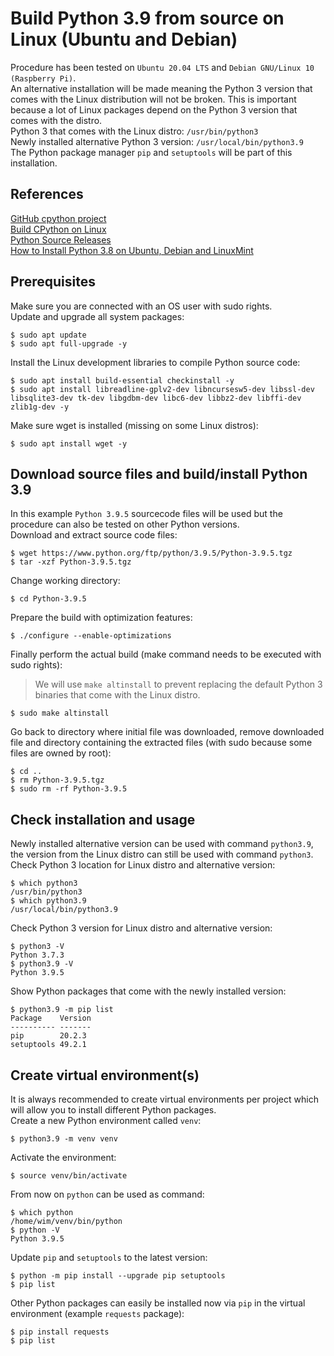 # Build Python 3.9 from source on Linux (Ubuntu and Debian)
Procedure has been tested on `Ubuntu 20.04 LTS` and `Debian GNU/Linux 10 (Raspberry Pi)`.  
An alternative installation will be made meaning the Python 3 version that comes with the Linux distribution will not be broken.
This is important because a lot of Linux packages depend on the Python 3 version that comes with the distro.  
Python 3 that comes with the Linux distro: `/usr/bin/python3`  
Newly installed alternative Python 3 version: `/usr/local/bin/python3.9`  
The Python package manager `pip` and `setuptools` will be part of this installation.


## References
[GitHub cpython project](https://github.com/python/cpython/)  
[Build CPython on Linux](https://cpython-core-tutorial.readthedocs.io/en/latest/build_cpython_linux.html#)  
[Python Source Releases](https://www.python.org/downloads/source/)  
[How to Install Python 3.8 on Ubuntu, Debian and LinuxMint](https://tecadmin.net/install-python-3-8-ubuntu/)

## Prerequisites
Make sure you are connected with an OS user with sudo rights.  
Update and upgrade all system packages:
```
$ sudo apt update
$ sudo apt full-upgrade -y
```
Install the Linux development libraries to compile Python source code:
```
$ sudo apt install build-essential checkinstall -y
$ sudo apt install libreadline-gplv2-dev libncursesw5-dev libssl-dev libsqlite3-dev tk-dev libgdbm-dev libc6-dev libbz2-dev libffi-dev zlib1g-dev -y
```
Make sure wget is installed (missing on some Linux distros):
```
$ sudo apt install wget -y
```

## Download source files and build/install Python 3.9
In this example `Python 3.9.5` sourcecode files will be used but the procedure can also be tested on other Python versions.   
Download and extract source code files:
```
$ wget https://www.python.org/ftp/python/3.9.5/Python-3.9.5.tgz
$ tar -xzf Python-3.9.5.tgz
```
Change working directory:
```
$ cd Python-3.9.5
```
Prepare the build with optimization features:
```
$ ./configure --enable-optimizations
```
Finally perform the actual build (make command needs to be executed with sudo rights):
> We will use `make altinstall` to prevent replacing the default Python 3 binaries that come with the Linux distro.
```
$ sudo make altinstall
```
Go back to directory where initial file was downloaded, remove downloaded file and directory containing the extracted files (with sudo because some files are owned by root):
```
$ cd ..
$ rm Python-3.9.5.tgz
$ sudo rm -rf Python-3.9.5
```

## Check installation and usage
Newly installed alternative version can be used with command `python3.9`, the version from the Linux distro can still be used with command `python3`.  
Check Python 3 location for Linux distro and alternative version:
```
$ which python3
/usr/bin/python3
$ which python3.9
/usr/local/bin/python3.9
```
Check Python 3 version for Linux distro and alternative version:
```
$ python3 -V
Python 3.7.3
$ python3.9 -V
Python 3.9.5
```
Show Python packages that come with the newly installed version:
```
$ python3.9 -m pip list
Package    Version
---------- -------
pip        20.2.3
setuptools 49.2.1
```

## Create virtual environment(s)
It is always recommended to create virtual environments per project which will allow you to install different Python packages.   
Create a new Python environment called `venv`:
```
$ python3.9 -m venv venv
```
Activate the environment:
```
$ source venv/bin/activate
```
From now on `python` can be used as command:
```
$ which python
/home/wim/venv/bin/python
$ python -V
Python 3.9.5
```
Update `pip` and `setuptools` to the latest version:
```
$ python -m pip install --upgrade pip setuptools
$ pip list
```
Other Python packages can easily be installed now via `pip` in the virtual environment (example `requests` package):
```
$ pip install requests
$ pip list
```
